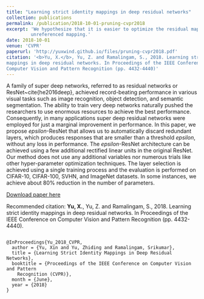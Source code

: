 ```yaml
---
title: "Learning strict identity mappings in deep residual networks"
collection: publications
permalink: /publication/2018-10-01-pruning-cvpr2018
excerpt: 'We hypothesize that it is easier to optimize the residual mapping than to optimize the original,
         unreferenced mapping.'
date: 2018-10-01
venue: 'CVPR'
paperurl: 'http://yuxwind.github.io/files/pruning-cvpr2018.pdf'
citation: '<b>Yu, X.</b>, Yu, Z. and Ramalingam, S., 2018. Learning strict identity
mappings in deep residual networks. In Proceedings of the IEEE Conference on
Computer Vision and Pattern Recognition (pp. 4432-4440)'
---
```


A family of super deep networks, referred to as residual networks or
ResNet~cite{he2016deep}, achieved record-beating performance in various visual
tasks such as image recognition, object detection, and semantic segmentation.
The ability to train very deep networks naturally pushed the researchers to use
enormous resources to achieve the best performance. Consequently, in many
applications super deep residual networks were employed for just a marginal
improvement in performance. In this paper, we propose $epsilon$-ResNet that
allows us to automatically discard redundant layers, which produces responses
that are smaller than a threshold $epsilon$, without any loss in performance.
The $epsilon$-ResNet architecture can be achieved using a few additional
rectified linear units in the original ResNet. Our method does not use any
additional variables nor numerous trials like other hyper-parameter optimization
techniques. The layer selection is achieved using a single training process and
the evaluation is performed on CIFAR-10, CIFAR-100, SVHN, and ImageNet datasets.
In some instances, we achieve about 80% reduction in the number of parameters.

[Download paper here](http://yuxwind.github.io/files/pruning-cvpr2018.pdf)

Recommended citation:  <b>Yu, X.</b>, Yu, Z. and Ramalingam, S., 2018. Learning strict identity mappings in
deep residual networks. In Proceedings of the IEEE Conference on Computer Vision
and Pattern Recognition (pp. 4432-4440).

<code>
@InProceedings{Yu_2018_CVPR,
  author = {Yu, Xin and Yu, Zhiding and Ramalingam, Srikumar},
  title = {Learning Strict Identity Mappings in Deep Residual Networks},
  booktitle = {Proceedings of the IEEE Conference on Computer Vision and Pattern
    Recognition (CVPR)},
  month = {June},
  year = {2018}
}
<code>
